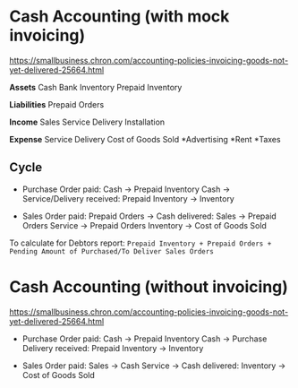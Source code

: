 # Cash Accounting (with mock invoicing)

https://smallbusiness.chron.com/accounting-policies-invoicing-goods-not-yet-delivered-25664.html

**Assets**
Cash
Bank
Inventory
Prepaid Inventory

**Liabilities**
Prepaid Orders

**Income**
Sales
Service
Delivery
Installation

**Expense**
Service
Delivery
Cost of Goods Sold
*Advertising
*Rent
\*Taxes

## Cycle

- Purchase Order
  paid: Cash -> Prepaid Inventory
  Cash -> Service/Delivery
  received: Prepaid Inventory -> Inventory

- Sales Order
  paid: Prepaid Orders -> Cash
  delivered: Sales -> Prepaid Orders
  Service -> Prepaid Orders
  Inventory -> Cost of Goods Sold

To calculate for Debtors report:
`Prepaid Inventory + Prepaid Orders + Pending Amount of Purchased/To Deliver Sales Orders`

# Cash Accounting (without invoicing)

https://smallbusiness.chron.com/accounting-policies-invoicing-goods-not-yet-delivered-25664.html

- Purchase Order
  paid: Cash -> Prepaid Inventory
  Cash -> Purchase Delivery
  received: Prepaid Inventory -> Inventory

- Sales Order
  paid: Sales -> Cash
  Service -> Cash
  delivered: Inventory -> Cost of Goods Sold
